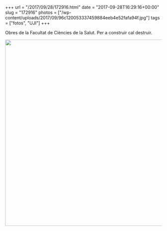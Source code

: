 +++
url = "/2017/09/28/172916.html"
date = "2017-09-28T16:29:16+00:00"
slug = "172916"
photos = ["/wp-content/uploads/2017/09/96c120053337459884eeb4e52fafa94f.jpg"]
tags = ["fotos", "UJI"]
+++

Obres de la Facultat de Ciències de la Salut. Per a construir cal destruir.

<img src="/wp-content/uploads/2017/09/96c120053337459884eeb4e52fafa94f.jpg" width="600" height="600" />
